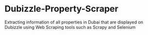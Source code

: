 # Dubizzle-Property-Scraper

Extracting information of all properties in Dubai that are displayed on Dubizzle using Web Scraping tools such as Scrapy and Selenium
